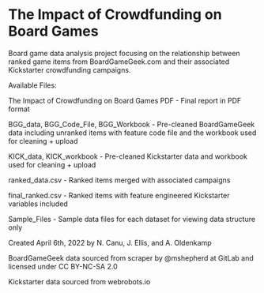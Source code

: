 # The Impact of Crowdfunding on Board Games
Board game data analysis project focusing on the relationship between ranked game items from BoardGameGeek.com 
and their associated Kickstarter crowdfunding campaigns. 

Available Files:

The Impact of Crowdfunding on Board Games PDF - Final report in PDF format

BGG_data, BGG_Code_File, BGG_Workbook - Pre-cleaned BoardGameGeek data including unranked items with feature code file and the workbook used for cleaning + upload

KICK_data, KICK_workbook - Pre-cleaned Kickstarter data and workbook used for cleaning + upload

ranked_data.csv - Ranked items merged with associated campaigns

final_ranked.csv - Ranked items with feature engineered Kickstarter variables included

Sample_Files - Sample data files for each dataset for viewing data structure only

Created April 6th, 2022 by N. Canu, J. Ellis, and A. Oldenkamp

BoardGameGeek data sourced from scraper by @mshepherd at GitLab and licensed under CC BY-NC-SA 2.0

Kickstarter data sourced from webrobots.io
